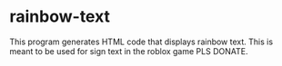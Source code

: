 # rainbow-text
This program generates HTML code that displays rainbow text. This is meant to be used for sign text in the roblox game PLS DONATE.
